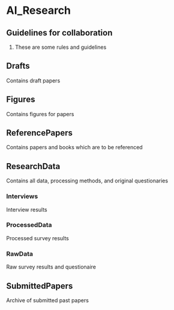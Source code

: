 # AI_Research

## Guidelines for collaboration
1. These are some rules and guidelines

## Drafts
Contains draft papers

## Figures 
Contains figures for papers

## ReferencePapers
Contains papers and books which are to be referenced 

## ResearchData
Contains all data, processing methods, and original questionaries
### Interviews
Interview results

### ProcessedData
Processed survey results

### RawData
Raw survey results and questionaire

## SubmittedPapers
Archive of submitted past papers

